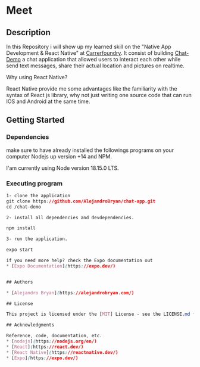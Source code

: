 # Meet

## Description

In this Repository i will show up my learned skill on the "Native App Development & React Native" at [Carrerfoundry](https://careerfoundry.com). It consist of building [Chat-Demo](https://github.com/AlejandroBryan/chat-demo) a
chat application that allowed users to interact each other while send text messages, share their actual location and pictures on realtime.

Why using React Native?

React Native provide me some advantages like the familiarity with the syntax of React js library, why not just writing one source code that can run IOS and Android at the same time.

## Getting Started

### Dependencies

make sure to have already installed the followings programs on your computer Nodejs up version +14 and NPM.

I'am currently using Node version 18.15.0 LTS.

### Executing program

```css
1- clone the application
git clone https://github.com/AlejandroBryan/chat-app.git
cd /chat-demo

2- install all dependencies and devdependencies.

npm install

3- run the application.

expo start

if you need more help? check the Expo documentation out
* [Expo Documentation](https://expo.dev/)


## Authors

* [Alejandro Bryan](https://alejandrobryan.com/)

## License

This project is licensed under the [MIT] License - see the LICENSE.md file for details

## Acknowledgments

Reference, code, documentation, etc.
* [nodejs](https://nodejs.org/en/)
* [React](https://react.dev/)
* [React Native](https://reactnative.dev/)
* [Expo](https://expo.dev/)



```
